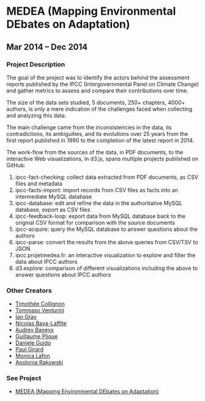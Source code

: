 # MEDEA (Mapping Environmental DEbates on Adaptation)

## Mar 2014 – Dec 2014

### Project Description

The goal of the project was to identify the actors behind the assessment reports published by the IPCC (Intergovernmental Panel on Climate Change) and gather metrics to assess and compare their contributions over time.

The size of the data sets studied, 5 documents, 250+ chapters, 4000+ authors, is only a mere indication of the challenges faced when collecting and analyzing this data.

The main challenge came from the inconsistencies in the data, its contradictions, its ambiguities, and its evolutions over 25 years from the first report published in 1990 to the completion of the latest report in 2014.

The work-flow from the sources of the data, in PDF documents, to the interactive Web visualizations, in d3.js, spans multiple projects published on GitHub:

1. ipcc-fact-checking: collect data extracted from PDF documents, as CSV files and metadata
2. ipcc-facts-import: import records from CSV files as facts into an intermediate MySQL database
3. ipcc-database: edit and refine the data in the authoritative MySQL database, export as CSV files
4. ipcc-feedback-loop: export data from MySQL database back to the original CSV format for comparison with the source documents
5. ipcc-acquire: query the MySQL database to answer questions about the authors
6. ipcc-parse: convert the results from the above queries from CSV/TSV to JSON
7. ipcc.projetmedea.fr: an interactive visualization to explore and filter the data about IPCC authors
8. d3.explore: comparison of different visualizations including the above to answer questions about IPCC authors

### Other Creators

* [Timothée Collignon](https://www.linkedin.com/in/timoth%C3%A9e-collignon-6a217212/)
* [Tommaso Venturini](https://www.linkedin.com/in/tommaso-venturini-0310805/)
* [Ian Gray](https://www.linkedin.com/in/ian-gray-0005a54/)
* [Nicolas Baya-Laffite](https://www.linkedin.com/in/nicolasbaya/)
* [Audrey Baneyx](https://www.linkedin.com/in/audrey-baneyx-4b55b26b/)
* [Guillaume Plique](https://www.linkedin.com/in/guillaume-plique-24665484/)
* [Daniele Guido](https://www.linkedin.com/in/danieleguido/)
* [Paul Girard](https://www.linkedin.com/in/paul-girard-57822118/)
* [Monica Lafon](https://www.linkedin.com/in/monicalafon2014/)
* [Apolonia Rakowski](https://www.linkedin.com/in/apolonia-rakowski-28706492/)

### See Project

* [MEDEA (Mapping Environmental DEbates on Adaptation)](https://github.com/medea-project)
